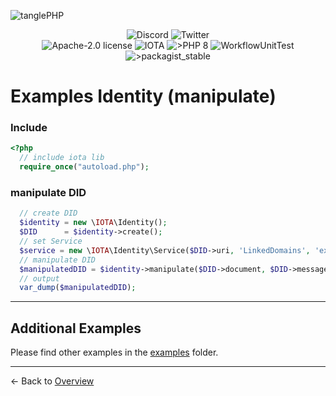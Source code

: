 ![tanglePHP](./images/IOTA_PHP_Banner_Interact_Help.png)

<p style="text-align:center;">
  <a href="https://discord.iota.org/" style="text-decoration:none;"><img src="https://img.shields.io/badge/Discord-9cf.svg?style=social&logo=discord" alt="Discord"></a>
  <a href="https://twitter.com/tanglePHP/" style="text-decoration:none;"><img src="https://img.shields.io/badge/Twitter-9cf.svg?style=social&logo=twitter" alt="Twitter"></a>
  <br>
  <a href="https://github.com/iota-community/iota.php/LICENSE" style="text-decoration:none;"><img src="https://img.shields.io/badge/license-Apache--2.0-green?style=flat-square" alt="Apache-2.0 license"></a>
  <a href="https://www.iota.org/" style="text-decoration:none;"><img src="https://img.shields.io/badge/IOTA-lightgrey?style=flat&logo=iota" alt="IOTA"></a>
  <a href="https://www.php.net/" style="text-decoration:none;"><img src="https://img.shields.io/badge/PHP->= 8.x-blue?style=flat-square&logo=php" alt=">PHP 8"></a>
  <img src="https://github.com/iota-community/iota.php/actions/workflows/phpunit.yml/badge.svg" alt="WorkflowUnitTest">
  <a href="https://packagist.org/packages/iota-community/iota.php/" style="text-decoration:none;"><img src="https://poser.pugx.org/iota-community/iota.php/v/stable.png" alt=">packagist_stable"></a>
</p>

# Examples Identity (manipulate)

### Include

```php
<?php
  // include iota lib
  require_once("autoload.php");
```

### manipulate DID

```php
  // create DID
  $identity = new \IOTA\Identity();
  $DID      = $identity->create();
  // set Service
  $service = new \IOTA\Identity\Service($DID->uri, 'LinkedDomains', 'example.com');
  // manipulate DID
  $manipulatedDID = $identity->manipulate($DID->document, $DID->messageId, $service , new \IOTA\Util\Keys());
  // output
  var_dump($manipulatedDID);
```


---

## Additional Examples

Please find other examples in the [examples](../examples) folder.


___

<- Back to [Overview](000_index.md)